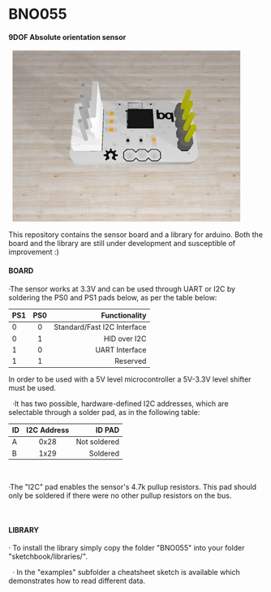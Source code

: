 # BNO055
#### 9DOF Absolute orientation sensor

&nbsp;
![board](Board/BNO055.jpg)

This repository contains the sensor board and a library for arduino. Both the board and the library are still under development and susceptible of improvement :)



#### BOARD

·The sensor works at 3.3V and can be used through UART or I2C by soldering the PS0 and PS1 pads below, as per the table below:

| PS1        | PS0           | Functionality  |
| ------------- |:-------------:| -----:|
| 0 | 0 | Standard/Fast I2C Interface|
| 0 | 1 |   HID over I2C |
| 1 | 0 |    UART Interface |
| 1 | 1 |    Reserved |

In order to be used with a 5V level microcontroller a 5V-3.3V level shifter must be used.

&nbsp;
·It has two possible, hardware-defined I2C addresses, which are selectable through a solder pad, as in the following table:

| ID        | I2C Address           | ID PAD  |
| ------------- |:-------------:| -----:|
| A | 0x28 | Not soldered|
| B | 1x29 | Soldered |

&nbsp;

·The "I2C" pad enables the sensor's 4.7k pullup resistors. This pad should only be soldered if there were no other pullup resistors on the bus.

&nbsp;


#### LIBRARY

· To install the library simply copy the folder "BNO055" into your folder "sketchbook/libraries/".

&nbsp;
· In the "examples" subfolder a cheatsheet sketch is available which demonstrates how to read different data.